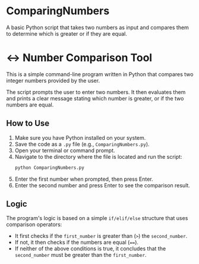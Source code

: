 # ComparingNumbers
A basic Python script that takes two numbers as input and compares them to determine which is greater or if they are equal.

# ↔️ Number Comparison Tool

This is a simple command-line program written in Python that compares two integer numbers provided by the user.

The script prompts the user to enter two numbers. It then evaluates them and prints a clear message stating which number is greater, or if the two numbers are equal.

## How to Use

1.  Make sure you have Python installed on your system.
2.  Save the code as a `.py` file (e.g., `ComparingNumbers.py`).
3.  Open your terminal or command prompt.
4.  Navigate to the directory where the file is located and run the script:
    ```sh
    python ComparingNumbers.py
    ```
5.  Enter the first number when prompted, then press Enter.
6.  Enter the second number and press Enter to see the comparison result.

## Logic

The program's logic is based on a simple `if/elif/else` structure that uses comparison operators:

* It first checks if the `first_number` is greater than (`>`) the `second_number`.
* If not, it then checks if the numbers are equal (`==`).
* If neither of the above conditions is true, it concludes that the `second_number` must be greater than the `first_number`.
